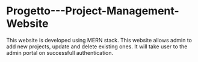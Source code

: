 # Progetto---Project-Management-Website
This website is developed using MERN stack.
This website allows admin to add new projects, update and delete existing ones. It will take user to the admin portal on successfull authentication. 
